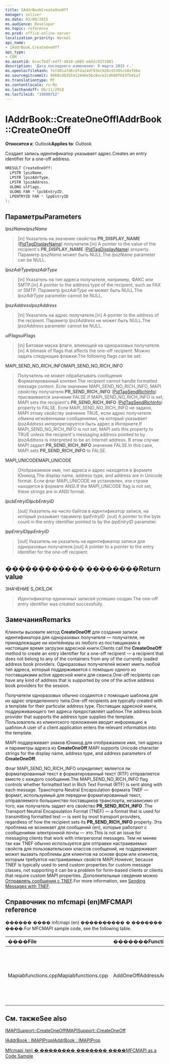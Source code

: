 ```yaml
---
title: IAddrBookCreateOneOff
manager: soliver
ms.date: 03/09/2015
ms.audience: Developer
ms.topic: reference
ms.prod: office-online-server
localization_priority: Normal
api_name:
- IAddrBook.CreateOneOff
api_type:
- COM
ms.assetid: bcacfbdf-edff-4810-a985-e6d2c9271901
description: 'Дата последнего изменения: 9 марта 2015 г.'
ms.openlocfilehash: fefd81a7d6cdfda24df93ec928cd3305cb8ef8be
ms.sourcegitcommit: 9d60cd82b5413446e5bc8ace2cd689f683fb41a7
ms.translationtype: MT
ms.contentlocale: ru-RU
ms.lasthandoff: 06/11/2018
ms.locfileid: "19808752"
---
```

# <a name="iaddrbookcreateoneoff"></a><span data-ttu-id="ec7fd-103">IAddrBook::CreateOneOff</span><span class="sxs-lookup"><span data-stu-id="ec7fd-103">IAddrBook::CreateOneOff</span></span>

  
  
<span data-ttu-id="ec7fd-104">**Относится к**: Outlook</span><span class="sxs-lookup"><span data-stu-id="ec7fd-104">**Applies to**: Outlook</span></span> 
  
<span data-ttu-id="ec7fd-105">Создает запись идентификатор указывает адрес.</span><span class="sxs-lookup"><span data-stu-id="ec7fd-105">Creates an entry identifier for a one-off address.</span></span>
  
```cpp
HRESULT CreateOneOff(
  LPSTR lpszName,
  LPSTR lpszAdrType,
  LPSTR lpszAddress,
  ULONG ulFlags,
  ULONG FAR * lpcbEntryID,
  LPENTRYID FAR * lppEntryID
);
```

## <a name="parameters"></a><span data-ttu-id="ec7fd-106">Параметры</span><span class="sxs-lookup"><span data-stu-id="ec7fd-106">Parameters</span></span>

 <span data-ttu-id="ec7fd-107">_lpszName_</span><span class="sxs-lookup"><span data-stu-id="ec7fd-107">_lpszName_</span></span>
  
> <span data-ttu-id="ec7fd-108">[in] Указатель на значение свойства **PR_DISPLAY_NAME** ([PidTagDisplayName](pidtagdisplayname-canonical-property.md)) получателя.</span><span class="sxs-lookup"><span data-stu-id="ec7fd-108">[in] A pointer to the value of the recipient's **PR_DISPLAY_NAME** ([PidTagDisplayName](pidtagdisplayname-canonical-property.md)) property.</span></span> <span data-ttu-id="ec7fd-109">Параметр _lpszName_ может быть NULL.</span><span class="sxs-lookup"><span data-stu-id="ec7fd-109">The  _lpszName_ parameter can be NULL.</span></span> 
    
 <span data-ttu-id="ec7fd-110">_lpszAdrType_</span><span class="sxs-lookup"><span data-stu-id="ec7fd-110">_lpszAdrType_</span></span>
  
> <span data-ttu-id="ec7fd-111">[in] Указатель на тип адреса получателя, например, ФАКС или SMTP.</span><span class="sxs-lookup"><span data-stu-id="ec7fd-111">[in] A pointer to the address type of the recipient, such as FAX or SMTP.</span></span> <span data-ttu-id="ec7fd-112">Параметр _lpszAdrType_ не может быть NULL.</span><span class="sxs-lookup"><span data-stu-id="ec7fd-112">The  _lpszAdrType_ parameter cannot be NULL.</span></span> 
    
 <span data-ttu-id="ec7fd-113">_lpszAddress_</span><span class="sxs-lookup"><span data-stu-id="ec7fd-113">_lpszAddress_</span></span>
  
> <span data-ttu-id="ec7fd-114">[in] Указатель на адрес получателя.</span><span class="sxs-lookup"><span data-stu-id="ec7fd-114">[in] A pointer to the address of the recipient.</span></span> <span data-ttu-id="ec7fd-115">Параметр _lpszAddress_ не может быть NULL.</span><span class="sxs-lookup"><span data-stu-id="ec7fd-115">The  _lpszAddress_ parameter cannot be NULL.</span></span> 
    
 <span data-ttu-id="ec7fd-116">_ulFlags_</span><span class="sxs-lookup"><span data-stu-id="ec7fd-116">_ulFlags_</span></span>
  
> <span data-ttu-id="ec7fd-117">[in] Битовая маска флаги, влияющей на одноразовых получателя.</span><span class="sxs-lookup"><span data-stu-id="ec7fd-117">[in] A bitmask of flags that affects the one-off recipient.</span></span> <span data-ttu-id="ec7fd-118">Можно задать следующие флажки:</span><span class="sxs-lookup"><span data-stu-id="ec7fd-118">The following flags can be set:</span></span>
    
<span data-ttu-id="ec7fd-119">MAPI_SEND_NO_RICH_INFO</span><span class="sxs-lookup"><span data-stu-id="ec7fd-119">MAPI_SEND_NO_RICH_INFO</span></span> 
  
> <span data-ttu-id="ec7fd-120">Получатель не может обрабатывать сообщения Форматированный контент.</span><span class="sxs-lookup"><span data-stu-id="ec7fd-120">The recipient cannot handle formatted message content.</span></span> <span data-ttu-id="ec7fd-121">Если значение MAPI_SEND_NO_RICH_INFO, MAPI свойству получателя **PR_SEND_RICH_INFO** ([PidTagSendRichInfo](pidtagsendrichinfo-canonical-property.md)) присваивается значение FALSE.</span><span class="sxs-lookup"><span data-stu-id="ec7fd-121">If MAPI_SEND_NO_RICH_INFO is set, MAPI sets the recipient's **PR_SEND_RICH_INFO** ([PidTagSendRichInfo](pidtagsendrichinfo-canonical-property.md)) property to FALSE.</span></span> <span data-ttu-id="ec7fd-122">Если MAPI_SEND_NO_RICH_INFO не задано, MAPI этому свойству значение TRUE, если адрес получателя обмена мгновенными сообщениями, на который указывает _lpszAddress_ интерпретируется быть адрес в Интернете.</span><span class="sxs-lookup"><span data-stu-id="ec7fd-122">If MAPI_SEND_NO_RICH_INFO is not set, MAPI sets this property to TRUE unless the recipient's messaging address pointed to by  _lpszAddress_ is interpreted to be an Internet address.</span></span> <span data-ttu-id="ec7fd-123">В этом случае MAPI задает **PR_SEND_RICH_INFO** значение FALSE.</span><span class="sxs-lookup"><span data-stu-id="ec7fd-123">In this case, MAPI sets **PR_SEND_RICH_INFO** to FALSE.</span></span> 
    
<span data-ttu-id="ec7fd-124">MAPI_UNICODE</span><span class="sxs-lookup"><span data-stu-id="ec7fd-124">MAPI_UNICODE</span></span> 
  
> <span data-ttu-id="ec7fd-125">Отображаемое имя, тип адреса и адрес находятся в формате Юникод.</span><span class="sxs-lookup"><span data-stu-id="ec7fd-125">The display name, address type, and address are in Unicode format.</span></span> <span data-ttu-id="ec7fd-126">Если флаг MAPI_UNICODE не установлен, эти строки находятся в формате ANSI.</span><span class="sxs-lookup"><span data-stu-id="ec7fd-126">If the MAPI_UNICODE flag is not set, these strings are in ANSI format.</span></span>
    
 <span data-ttu-id="ec7fd-127">_lpcbEntryID_</span><span class="sxs-lookup"><span data-stu-id="ec7fd-127">_lpcbEntryID_</span></span>
  
> <span data-ttu-id="ec7fd-128">[out] Указатель на число байтов в идентификатор записи, на который указывает параметр _lppEntryID_ .</span><span class="sxs-lookup"><span data-stu-id="ec7fd-128">[out] A pointer to the byte count in the entry identifier pointed to by the  _lppEntryID_ parameter.</span></span> 
    
 <span data-ttu-id="ec7fd-129">_lppEntryID_</span><span class="sxs-lookup"><span data-stu-id="ec7fd-129">_lppEntryID_</span></span>
  
> <span data-ttu-id="ec7fd-130">[out] Указатель на указатель на идентификатор записи для одноразовых получателя.</span><span class="sxs-lookup"><span data-stu-id="ec7fd-130">[out] A pointer to a pointer to the entry identifier for the one-off recipient.</span></span>
    
## <a name="return-value"></a><span data-ttu-id="ec7fd-131">������������ ��������</span><span class="sxs-lookup"><span data-stu-id="ec7fd-131">Return value</span></span>

<span data-ttu-id="ec7fd-132">ЗНАЧЕНИЕ S_OK</span><span class="sxs-lookup"><span data-stu-id="ec7fd-132">S_OK</span></span> 
  
> <span data-ttu-id="ec7fd-133">Идентификатор единичных записей успешно создан.</span><span class="sxs-lookup"><span data-stu-id="ec7fd-133">The one-off entry identifier was created successfully.</span></span>
    
## <a name="remarks"></a><span data-ttu-id="ec7fd-134">Замечания</span><span class="sxs-lookup"><span data-stu-id="ec7fd-134">Remarks</span></span>

<span data-ttu-id="ec7fd-135">Клиенты вызовите метод **CreateOneOff** для создания записи идентификатора для одноразовых получателя — получателя, не принадлежащие ни контейнеры из любого из поставщиками в настоящее время загрузки адресной книги.</span><span class="sxs-lookup"><span data-stu-id="ec7fd-135">Clients call the **CreateOneOff** method to create an entry identifier for a one-off recipient — a recipient that does not belong to any of the containers from any of the currently loaded address book providers.</span></span> <span data-ttu-id="ec7fd-136">Одноразовых получателей может иметь любой тип адреса, который поддерживается с помощью одного из поставщиками active адресной книги для сеанса.</span><span class="sxs-lookup"><span data-stu-id="ec7fd-136">One-off recipients can have any kind of address that is supported by one of the active address book providers for the session.</span></span> 
  
<span data-ttu-id="ec7fd-137">Получатели одноразовых обычно создаются с помощью шаблона для их адрес определенного типа.</span><span class="sxs-lookup"><span data-stu-id="ec7fd-137">One-off recipients are typically created with a template for their particular address type.</span></span> <span data-ttu-id="ec7fd-138">Поставщик адресной книги, поддерживающего тип адреса предоставляет шаблон.</span><span class="sxs-lookup"><span data-stu-id="ec7fd-138">The address book provider that supports the address type supplies the template.</span></span> <span data-ttu-id="ec7fd-139">Пользователь из клиентского приложения вводит информацию в шаблон.</span><span class="sxs-lookup"><span data-stu-id="ec7fd-139">A user of a client application enters the relevant information into the template.</span></span>
  
<span data-ttu-id="ec7fd-140">MAPI поддерживает знаков Юникод для отображаемое имя, тип адреса и параметры адреса из **CreateOneOff**.</span><span class="sxs-lookup"><span data-stu-id="ec7fd-140">MAPI supports Unicode character strings for the display name, address type, and address parameters of **CreateOneOff**.</span></span>
  
<span data-ttu-id="ec7fd-141">Флаг MAPI_SEND_NO_RICH_INFO определяет, является ли форматированный текст в форматированный текст (RTF) отправляется вместе с каждого сообщения.</span><span class="sxs-lookup"><span data-stu-id="ec7fd-141">The MAPI_SEND_NO_RICH_INFO flag controls whether formatted text in Rich Text Format (RTF) is sent along with each message.</span></span> <span data-ttu-id="ec7fd-142">Транспорта Neutral Encapsulation формата TNEF — формат, используемый для передачи форматированный текст, отправляемого большинство поставщиков транспорта, независимо от того, как получатель задает его свойство **PR_SEND_RICH_INFO** .</span><span class="sxs-lookup"><span data-stu-id="ec7fd-142">The Transport Neutral Encapsulation Format (TNEF) — a format that is used for transmitting formatted text — is sent by most transport providers, regardless of how the recipient sets its **PR_SEND_RICH_INFO** property.</span></span> <span data-ttu-id="ec7fd-143">Эта проблема не возникает для сообщений (en), которые работают с сообщениями электронной почты — это.</span><span class="sxs-lookup"><span data-stu-id="ec7fd-143">This is not an issue for messaging clients that work with interpersonal messages.</span></span> <span data-ttu-id="ec7fd-144">Тем не менее так как TNEF обычно используется для отправки настраиваемых свойств для пользовательских классов сообщений, не поддерживает может вызвать проблемы для клиентов на основе форм или клиентов, которым требуется настраиваемых свойств MAPI.</span><span class="sxs-lookup"><span data-stu-id="ec7fd-144">However, because TNEF is typically used to send custom properties for custom message classes, not supporting it can be a problem for form-based clients or clients that require custom MAPI properties.</span></span> <span data-ttu-id="ec7fd-145">Дополнительные сведения можно [Отправлять сообщения с TNEF](sending-messages-with-tnef.md).</span><span class="sxs-lookup"><span data-stu-id="ec7fd-145">For more information, see [Sending Messages with TNEF](sending-messages-with-tnef.md).</span></span>
  
## <a name="mfcmapi-reference"></a><span data-ttu-id="ec7fd-146">Справочник по mfcmapi (en)</span><span class="sxs-lookup"><span data-stu-id="ec7fd-146">MFCMAPI reference</span></span>

<span data-ttu-id="ec7fd-147">������ ���� mfcmapi (en) ���������� � ������� ����.</span><span class="sxs-lookup"><span data-stu-id="ec7fd-147">For MFCMAPI sample code, see the following table.</span></span>
  
|<span data-ttu-id="ec7fd-148">**����**</span><span class="sxs-lookup"><span data-stu-id="ec7fd-148">**File**</span></span>|<span data-ttu-id="ec7fd-149">**�������**</span><span class="sxs-lookup"><span data-stu-id="ec7fd-149">**Function**</span></span>|<span data-ttu-id="ec7fd-150">**�����������**</span><span class="sxs-lookup"><span data-stu-id="ec7fd-150">**Comment**</span></span>|
|:-----|:-----|:-----|
|<span data-ttu-id="ec7fd-151">Mapiabfunctions.cpp</span><span class="sxs-lookup"><span data-stu-id="ec7fd-151">Mapiabfunctions.cpp</span></span>  <br/> |<span data-ttu-id="ec7fd-152">AddOneOffAddress</span><span class="sxs-lookup"><span data-stu-id="ec7fd-152">AddOneOffAddress</span></span>  <br/> |<span data-ttu-id="ec7fd-153">Mfcmapi (en) использует метод **CreateOneOff** для создания идентификатор записи адреса, который не найден в любой адресной книги.</span><span class="sxs-lookup"><span data-stu-id="ec7fd-153">MFCMAPI uses the **CreateOneOff** method to create an entry ID for an address that is not found in any address book.</span></span>  <br/> |
   
## <a name="see-also"></a><span data-ttu-id="ec7fd-154">См. также</span><span class="sxs-lookup"><span data-stu-id="ec7fd-154">See also</span></span>



[<span data-ttu-id="ec7fd-155">IMAPISupport::CreateOneOff</span><span class="sxs-lookup"><span data-stu-id="ec7fd-155">IMAPISupport::CreateOneOff</span></span>](imapisupport-createoneoff.md)
  
[<span data-ttu-id="ec7fd-156">IAddrBook : IMAPIProp</span><span class="sxs-lookup"><span data-stu-id="ec7fd-156">IAddrBook : IMAPIProp</span></span>](iaddrbookimapiprop.md)


[<span data-ttu-id="ec7fd-157">Mfcmapi (en) � �������� ������� ����</span><span class="sxs-lookup"><span data-stu-id="ec7fd-157">MFCMAPI as a Code Sample</span></span>](mfcmapi-as-a-code-sample.md)

